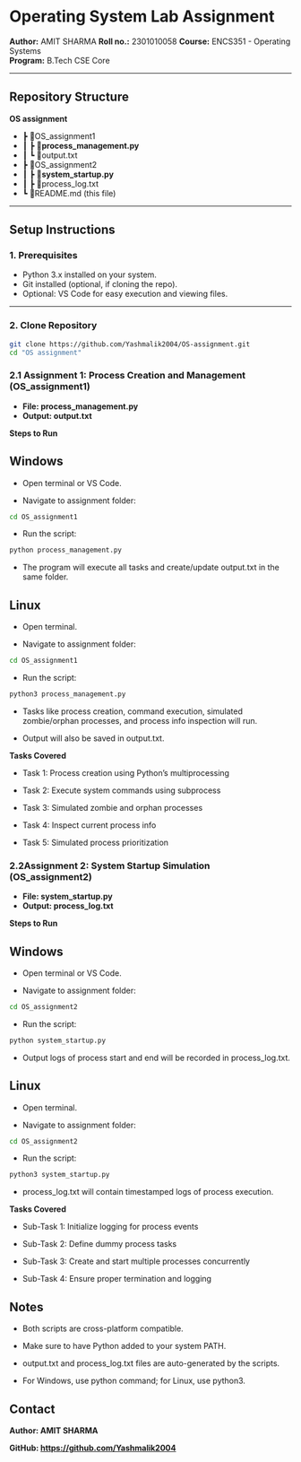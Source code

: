 # Operating System Lab Assignment

**Author:** AMIT SHARMA
**Roll no.:** 2301010058
**Course:** ENCS351 - Operating Systems  
**Program:** B.Tech CSE Core 

---
## Repository Structure
**OS assignment**
- ┣ 📂OS_assignment1
- ┃ ┣ 📜**process_management.py**
- ┃ ┗ 📜output.txt
- ┣ 📂OS_assignment2
- ┃ ┣ 📜**system_startup.py**
- ┃ ┣ 📜process_log.txt
- ┗ 📜README.md (this file)

---

## Setup Instructions

### **1. Prerequisites**
- Python 3.x installed on your system.
- Git installed (optional, if cloning the repo).
- Optional: VS Code for easy execution and viewing files.

---

### **2. Clone Repository**

```bash
git clone https://github.com/Yashmalik2004/OS-assignment.git
cd "OS assignment"
```

### **2.1 Assignment 1: Process Creation and Management (OS_assignment1)**

- **File: process_management.py**
- **Output: output.txt**

**Steps to Run**
## **Windows**

- Open terminal or VS Code.

- Navigate to assignment folder:

```bash
cd OS_assignment1
```
- Run the script:
```bash
python process_management.py
```
- The program will execute all tasks and create/update output.txt in the same folder.

## **Linux**

- Open terminal.

- Navigate to assignment folder:
```bash
cd OS_assignment1
```

- Run the script:
```bash
python3 process_management.py
```
- Tasks like process creation, command execution, simulated zombie/orphan processes, and process info inspection will run.

- Output will also be saved in output.txt.

**Tasks Covered**

- Task 1: Process creation using Python’s multiprocessing

- Task 2: Execute system commands using subprocess

- Task 3: Simulated zombie and orphan processes

- Task 4: Inspect current process info

- Task 5: Simulated process prioritization


### **2.2Assignment 2: System Startup Simulation (OS_assignment2)**

- **File: system_startup.py**
- **Output: process_log.txt**

**Steps to Run**
## **Windows**

- Open terminal or VS Code.

- Navigate to assignment folder:

```bash
cd OS_assignment2
```

- Run the script:

```bash
python system_startup.py
```

- Output logs of process start and end will be recorded in process_log.txt.

## **Linux**

- Open terminal.

- Navigate to assignment folder:
```bash
cd OS_assignment2
```

- Run the script:
```bash
python3 system_startup.py
```

- process_log.txt will contain timestamped logs of process execution.

**Tasks Covered**

- Sub-Task 1: Initialize logging for process events

- Sub-Task 2: Define dummy process tasks

- Sub-Task 3: Create and start multiple processes concurrently

- Sub-Task 4: Ensure proper termination and logging

## Notes

- Both scripts are cross-platform compatible.

- Make sure to have Python added to your system PATH.

- output.txt and process_log.txt files are auto-generated by the scripts.

- For Windows, use python command; for Linux, use python3.

## **Contact**

**Author: AMIT SHARMA**

**GitHub: https://github.com/Yashmalik2004**

